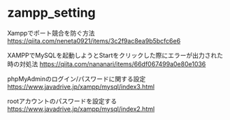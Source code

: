 # zampp_setting
Xamppでポート競合を防ぐ方法 
https://qiita.com/neneta0921/items/3c2f9ac8ea9b5bcfc6e6

XAMPPでMySQLを起動しようとStartをクリックした際にエラーが出力された時の対処法 
https://qiita.com/nananari/items/66df067499a0e80e1036

phpMyAdminのログイン/パスワードに関する設定 
https://www.javadrive.jp/xampp/mysql/index3.html

rootアカウントのパスワードを設定する 
https://www.javadrive.jp/xampp/mysql/index2.html
